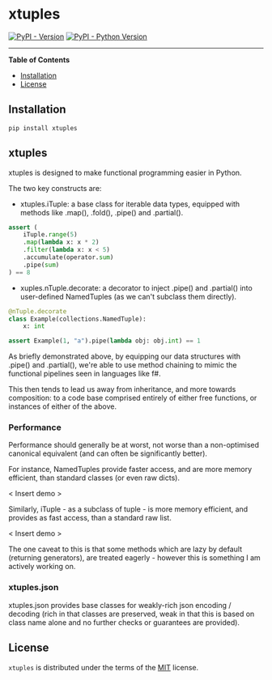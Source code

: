 # xtuples

[![PyPI - Version](https://img.shields.io/pypi/v/xtuples.svg)](https://pypi.org/project/xtuples)
[![PyPI - Python Version](https://img.shields.io/pypi/pyversions/xtuples.svg)](https://pypi.org/project/xtuples)

-----

**Table of Contents**

- [Installation](#installation)
- [License](#license)

## Installation

```console
pip install xtuples
```

## xtuples

xtuples is designed to make functional programming easier in Python.

The two key constructs are:

- xtuples.iTuple: a base class for iterable data types, equipped with methods like .map(), .fold(), .pipe() and .partial().

```python
assert (
    iTuple.range(5)
    .map(lambda x: x * 2)
    .filter(lambda x: x < 5)
    .accumulate(operator.sum)
    .pipe(sum)
) == 8
```

- xuples.nTuple.decorate: a decorator to inject .pipe() and .partial() into user-defined NamedTuples (as we can't subclass them directly).

```python
@nTuple.decorate
class Example(collections.NamedTuple):
    x: int

assert Example(1, "a").pipe(lambda obj: obj.int) == 1
```

As briefly demonstrated above, by equipping our data structures with .pipe() and .partial(), we're able to use method chaining to mimic the functional pipelines seen in languages like f#.

This then tends to lead us away from inheritance, and more towards composition: to a code base comprised entirely of either free functions, or instances of either of the above.

### Performance

Performance should generally be at worst, not worse than a non-optimised canonical equivalent (and can often be significantly better).

For instance, NamedTuples provide faster access, and are more memory efficient, than standard classes (or even raw dicts).

< Insert demo >

Similarly, iTuple - as a subclass of tuple - is more memory efficient, and provides as fast access, than a standard raw list.

< Insert demo >

The one caveat to this is that some methods which are lazy by default (returning generators), are treated eagerly - however this is something I am actively working on.

### xtuples.json

xtuples.json provides base classes for weakly-rich json encoding / decoding (rich in that classes are preserved, weak in that this is based on class name alone and no further checks or guarantees are provided).

## License

`xtuples` is distributed under the terms of the [MIT](https://spdx.org/licenses/MIT.html) license.
